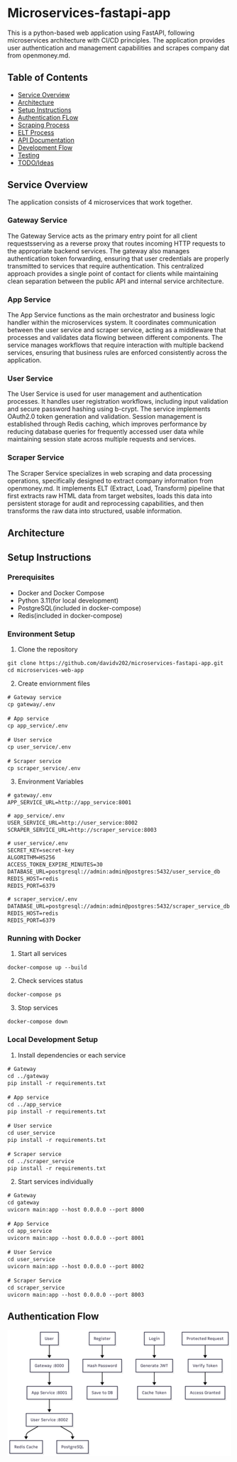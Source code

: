 # Microservices-fastapi-app

This is a python-based web application using FastAPI, following microservices architecture with CI/CD principles. The application provides user authentication and management capabilities and scrapes company dat from openmoney.md.

## Table of Contents

- [Service Overview](#service-overview)
- [Architecture](#architecture)
- [Setup Instructions](#setup-instructions)
- [Authentication FLow](#authentication-flow)
- [Scraping Process](#scraping-process)
- [ELT Process](#ELT-process)
- [API Documentation](#api-documentation)
- [Development Flow](#development-flow)
- [Testing](#testing)
- [TODO/Ideas](#todo-ideas)

## Service Overview

The application consists of 4 microservices that work together.

### Gateway Service

The Gateway Service acts as the primary entry point for all client
requestsserving as a reverse proxy that routes incoming HTTP requests to the
appropriate backend services. The gateway also manages authentication token
forwarding, ensuring that user credentials are properly transmitted to
services that require authentication. This centralized approach provides a
single point of contact for clients while maintaining clean separation
between the public API and internal service architecture.

### App Service

The App Service functions as the main orchestrator and business logic
handler within the microservices system. It coordinates communication
between the user service and scraper service, acting as a middleware that
processes and validates data flowing between different
components. The service manages workflows that require interaction
with multiple backend services, ensuring that business rules are enforced
consistently across the application.

### User Service

The User Service is used for user management and authentication processes. It handles user registration workflows, including input validation and secure password hashing using b-crypt. The service implements OAuth2.0 token generation and validation. Session management is established through Redis caching, which improves performance by reducing database queries for frequently accessed user data while maintaining session state across multiple requests and services.

### Scraper Service

The Scraper Service specializes in web scraping and data processing operations, specifically designed to extract company information from openmoney.md. It implements ELT (Extract, Load, Transform) pipeline that first extracts raw HTML data from target websites, loads this data into persistent storage for audit and reprocessing capabilities, and then transforms the raw data into structured, usable information.

## Architecture

## Setup Instructions

### Prerequisites

- Docker and Docker Compose
- Python 3.11(for local development)
- PostgreSQL(included in docker-compose)
- Redis(included in docker-compose)

### Environment Setup

1. Clone the repository

```
git clone https://github.com/davidv202/microservices-fastapi-app.git
cd microservices-web-app
```

2. Create enviornment files

```
# Gateway service
cp gateway/.env

# App service
cp app_service/.env

# User service
cp user_service/.env

# Scraper service
cp scraper_service/.env
```

3. Environment Variables

```
# gateway/.env
APP_SERVICE_URL=http://app_service:8001
```

```
# app_service/.env
USER_SERVICE_URL=http://user_service:8002
SCRAPER_SERVICE_URL=http://scraper_service:8003
```

```
# user_service/.env
SECRET_KEY=secret-key
ALGORITHM=HS256
ACCESS_TOKEN_EXPIRE_MINUTES=30
DATABASE_URL=postgresql://admin:admin@postgres:5432/user_service_db
REDIS_HOST=redis
REDIS_PORT=6379
```

```
# scraper_service/.env
DATABASE_URL=postgresql://admin:admin@postgres:5432/scraper_service_db
REDIS_HOST=redis
REDIS_PORT=6379
```

### Running with Docker

1. Start all services

```
docker-compose up --build
```

2. Check services status

```
docker-compose ps
```

3. Stop services

```
docker-compose down
```

### Local Development Setup

1. Install dependencies or each service

```
# Gateway
cd ../gateway
pip install -r requirements.txt

# App service
cd ../app_service
pip install -r requirements.txt

# User service
cd user_service
pip install -r requirements.txt

# Scraper service
cd ../scraper_service
pip install -r requirements.txt
```

2. Start services individually

```
# Gateway
cd gateway
uvicorn main:app --host 0.0.0.0 --port 8000

# App Service
cd app_service
uvicorn main:app --host 0.0.0.0 --port 8001

# User Service
cd user_service
uvicorn main:app --host 0.0.0.0 --port 8002

# Scraper Service
cd scraper_service
uvicorn main:app --host 0.0.0.0 --port 8003
```

## Authentication Flow

![Authentication Flow](docs/images/authentication_flow.png)
